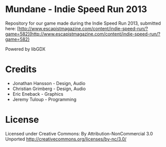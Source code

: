 Mundane - Indie Speed Run 2013
========

Repository for our game made during the Indie Speed Run 2013, submitted here: [http://www.escapistmagazine.com/content/indie-speed-run/?game=582](http://www.escapistmagazine.com/content/indie-speed-run/?game=582)

Powered by libGDX

# Credits

* Jonathan Hansson - Design, Audio
* Christian Grimberg - Design, Audio
* Eric Eneback - Graphics
* Jeremy Tuloup - Programming

# License

Licensed under Creative Commons: By Attribution-NonCommercial 3.0 Unported
http://creativecommons.org/licenses/by-nc/3.0/